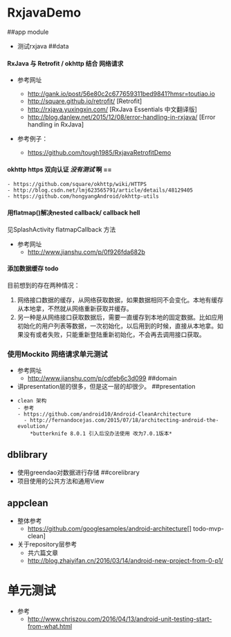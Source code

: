 # RxjavaDemo 
##app  module
- 测试rxjava
##data 
#### RxJava 与 Retrofit / okhttp 结合 网络请求 
- 参考网址
  - http://gank.io/post/56e80c2c677659311bed9841?hmsr=toutiao.io 
  - http://square.github.io/retrofit/ [Retrofit]
  - http://rxjava.yuxingxin.com/ [RxJava Essentials 中文翻译版]
  - http://blog.danlew.net/2015/12/08/error-handling-in-rxjava/ [Error handling in RxJava]

- 参考例子：
  - https://github.com/tough1985/RxjavaRetrofitDemo
#### okhttp https 双向认证 *没有测试* 啊 ==
    - https://github.com/square/okhttp/wiki/HTTPS
    - http://blog.csdn.net/lmj623565791/article/details/48129405
    - https://github.com/hongyangAndroid/okhttp-utils
#### 用flatmap()解决nested callback/ callback hell
见SplashActivity flatmapCallback 方法
- 参考网址
  - http://www.jianshu.com/p/0f926fda682b
#### 添加数据缓存 todo
目前想到的存在两种情况：
 1. 网络接口数据的缓存，从网络获取数据，如果数据相同不会变化。本地有缓存从本地拿，不然就从网络重新获取并缓存。
 2. 另一种是从网络接口获取数据后，需要一直缓存到本地的固定数据。比如应用初始化的用户列表等数据，一次初始化，以后用到的时候，直接从本地拿。如果没有或者失败，只能重新登陆重新初始化，不会再去调用接口获取。
### 使用Mockito 网络请求单元测试
- 参考网址
	- http://www.jianshu.com/p/cdfeb6c3d099
##domain
- 讲presentation层的很多，但是这一层的却很少。
##presentation 
-     clean 架构
      - 参考
      - https://github.com/android10/Android-CleanArchitecture
        - http://fernandocejas.com/2015/07/18/architecting-android-the-evolution/
          *butterknife 8.0.1 引入后没办法使用 改为7.0.1版本*
## dblibrary 
- 使用greendao对数据进行存储
##corelibrary
- 项目使用的公共方法和通用View
## appclean 
- 整体参考
  - https://github.com/googlesamples/android-architecture[] todo-mvp-clean]
- 关于repository层参考
  - 共六篇文章 
  - http://blog.zhaiyifan.cn/2016/03/14/android-new-project-from-0-p1/

# 单元测试
- 参考
  - http://www.chriszou.com/2016/04/13/android-unit-testing-start-from-what.html

